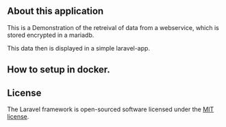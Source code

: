 
## About this application

This is a Demonstration of the retreival of data from a webservice, which is stored encrypted in a mariadb.

This data then is displayed in a simple laravel-app.

## How to setup in docker.




## License

The Laravel framework is open-sourced software licensed under the [MIT license](https://opensource.org/licenses/MIT).
